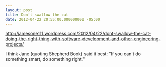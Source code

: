 ```yaml
---
layout: post
title: Don't swallow the cat
date: 2012-04-22 20:55:00.000000000 -05:00
---
```

http://jamesone111.wordpress.com/2012/04/22/dont-swallow-the-cat-doing-the-right-thing-with-software-development-and-other-engineering-projects/

I think Jane (quoting Shepherd Book) said it best: "If you can't do something smart, do something right."
